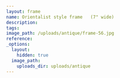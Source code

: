 ```yaml
---
layout: frame
name: Orientalist style frame   (7" wide)
description:
tags:
image_path: /uploads/antique/frame-56.jpg
reference:
_options:
  layout:
    hidden: true
  image_path:
    uploads_dir: uploads/antique
---
```

